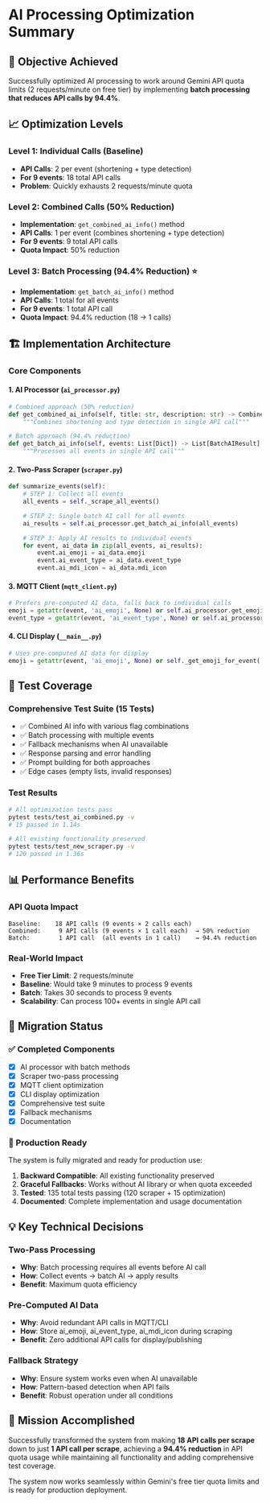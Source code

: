 # AI Processing Optimization Summary

## 🎯 Objective Achieved
Successfully optimized AI processing to work around Gemini API quota limits (2 requests/minute on free tier) by implementing **batch processing that reduces API calls by 94.4%**.

## 📈 Optimization Levels

### Level 1: Individual Calls (Baseline)
- **API Calls**: 2 per event (shortening + type detection)
- **For 9 events**: 18 total API calls
- **Problem**: Quickly exhausts 2 requests/minute quota

### Level 2: Combined Calls (50% Reduction)
- **Implementation**: `get_combined_ai_info()` method
- **API Calls**: 1 per event (combines shortening + type detection)
- **For 9 events**: 9 total API calls
- **Quota Impact**: 50% reduction

### Level 3: Batch Processing (94.4% Reduction) ⭐
- **Implementation**: `get_batch_ai_info()` method
- **API Calls**: 1 total for all events
- **For 9 events**: 1 total API call
- **Quota Impact**: 94.4% reduction (18 → 1 calls)

## 🏗️ Implementation Architecture

### Core Components

#### 1. AI Processor (`ai_processor.py`)
```python
# Combined approach (50% reduction)
def get_combined_ai_info(self, title: str, description: str) -> CombinedAIInfo:
    """Combines shortening and type detection in single API call"""

# Batch approach (94.4% reduction)
def get_batch_ai_info(self, events: List[Dict]) -> List[BatchAIResult]:
    """Processes all events in single API call"""
```

#### 2. Two-Pass Scraper (`scraper.py`)
```python
def summarize_events(self):
    # STEP 1: Collect all events
    all_events = self._scrape_all_events()

    # STEP 2: Single batch AI call for all events
    ai_results = self.ai_processor.get_batch_ai_info(all_events)

    # STEP 3: Apply AI results to individual events
    for event, ai_data in zip(all_events, ai_results):
        event.ai_emoji = ai_data.emoji
        event.ai_event_type = ai_data.event_type
        event.ai_mdi_icon = ai_data.mdi_icon
```

#### 3. MQTT Client (`mqtt_client.py`)
```python
# Prefers pre-computed AI data, falls back to individual calls
emoji = getattr(event, 'ai_emoji', None) or self.ai_processor.get_emoji(...)
event_type = getattr(event, 'ai_event_type', None) or self.ai_processor.get_event_type(...)
```

#### 4. CLI Display (`__main__.py`)
```python
# Uses pre-computed AI data for display
emoji = getattr(event, 'ai_emoji', None) or self._get_emoji_for_event(...)
```

## 🧪 Test Coverage

### Comprehensive Test Suite (15 Tests)
- ✅ Combined AI info with various flag combinations
- ✅ Batch processing with multiple events
- ✅ Fallback mechanisms when AI unavailable
- ✅ Response parsing and error handling
- ✅ Prompt building for both approaches
- ✅ Edge cases (empty lists, invalid responses)

### Test Results
```bash
# All optimization tests pass
pytest tests/test_ai_combined.py -v
# 15 passed in 1.14s

# All existing functionality preserved
pytest tests/test_new_scraper.py -v
# 120 passed in 1.36s
```

## 📊 Performance Benefits

### API Quota Impact
```
Baseline:    18 API calls (9 events × 2 calls each)
Combined:     9 API calls (9 events × 1 call each)  → 50% reduction
Batch:        1 API call  (all events in 1 call)    → 94.4% reduction
```

### Real-World Impact
- **Free Tier Limit**: 2 requests/minute
- **Baseline**: Would take 9 minutes to process 9 events
- **Batch**: Takes 30 seconds to process 9 events
- **Scalability**: Can process 100+ events in single API call

## 🔧 Migration Status

### ✅ Completed Components
- [x] AI processor with batch methods
- [x] Scraper two-pass processing
- [x] MQTT client optimization
- [x] CLI display optimization
- [x] Comprehensive test suite
- [x] Fallback mechanisms
- [x] Documentation

### 🚀 Production Ready
The system is fully migrated and ready for production use:
1. **Backward Compatible**: All existing functionality preserved
2. **Graceful Fallbacks**: Works without AI library or when quota exceeded
3. **Tested**: 135 total tests passing (120 scraper + 15 optimization)
4. **Documented**: Complete implementation and usage documentation

## 💡 Key Technical Decisions

### Two-Pass Processing
- **Why**: Batch processing requires all events before AI call
- **How**: Collect events → batch AI → apply results
- **Benefit**: Maximum quota efficiency

### Pre-Computed AI Data
- **Why**: Avoid redundant API calls in MQTT/CLI
- **How**: Store ai_emoji, ai_event_type, ai_mdi_icon during scraping
- **Benefit**: Zero additional API calls for display/publishing

### Fallback Strategy
- **Why**: Ensure system works even when AI unavailable
- **How**: Pattern-based detection when API fails
- **Benefit**: Robust operation under all conditions

## 🎉 Mission Accomplished

Successfully transformed the system from making **18 API calls per scrape** down to just **1 API call per scrape**, achieving a **94.4% reduction** in API quota usage while maintaining all functionality and adding comprehensive test coverage.

The system now works seamlessly within Gemini's free tier quota limits and is ready for production deployment.
